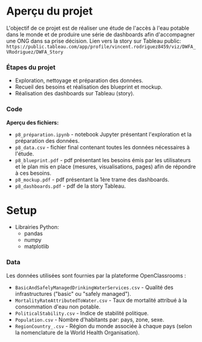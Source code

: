 # Aperçu du projet

L'objectif de ce projet est de réaliser une étude de l'accès à l'eau potable dans le monde et de produire une série de dashboards afin d'accompagner une ONG dans sa prise décision.
Lien vers la story sur Tableau public: `https://public.tableau.com/app/profile/vincent.rodriguez8459/viz/DWFA_VRodriguez/DWFA_Story`

### Étapes du projet
  - Exploration, nettoyage et préparation des données.
  - Recueil des besoins et réalisation des blueprint et mockup.
  - Réalisation des dashboards sur Tableau (story).

### Code
**Aperçu des fichiers:**
  - `p8_préparation.ipynb` - notebook Jupyter présentant l'exploration et la préparation des données.
  - `p8_data.csv` - fichier final contenant toutes les données nécessaires à l'étude.
  - `p8_blueprint.pdf` - pdf présentant les besoins émis par les utilisateurs et le plan mis en place (mesures, visualisations, pages) afin de      répondre à ces besoins. 
  - `p8_mockup.pdf` - pdf présentant la 1ère trame des dashboards.
  - `p8_dashboards.pdf` - pdf de la story Tableau.

# Setup
  - Librairies Python:
    - pandas
    - numpy
    - matplotlib

### Data
Les données utilisées sont fournies par la plateforme OpenClassrooms :
  - `BasicAndSafelyManagedDrinkingWaterServices.csv` - Qualité des infrastructures ("basic" ou "safely managed").
  - `MortalityRateAttributedToWater.csv` - Taux de mortalité attribué à la consommation d'eau non potable.
  - `PoliticalStability.csv` - Indice de stabilité politique.
  - `Population.csv` - Nombre d'habitants par: pays, zone, sexe.
  - `RegionCountry_.csv` - Région du monde associée à chaque pays (selon la nomenclature de la World Health Organisation).
